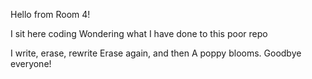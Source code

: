 Hello from Room 4!



I sit here coding
Wondering what I have done
to this poor repo



I write, erase, rewrite
Erase again, and then
A poppy blooms.
Goodbye everyone!
